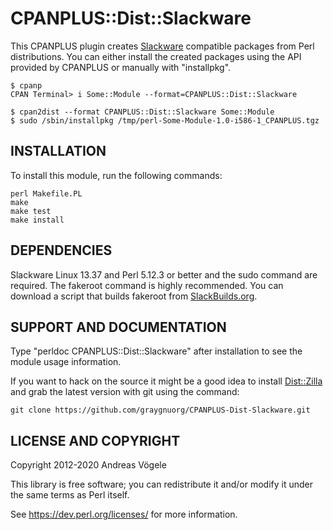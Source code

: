# CPANPLUS::Dist::Slackware

This CPANPLUS plugin creates [Slackware](http://www.slackware.com/) compatible
packages from Perl distributions.  You can either install the created packages
using the API provided by CPANPLUS or manually with "installpkg".

```
$ cpanp
CPAN Terminal> i Some::Module --format=CPANPLUS::Dist::Slackware

$ cpan2dist --format CPANPLUS::Dist::Slackware Some::Module
$ sudo /sbin/installpkg /tmp/perl-Some-Module-1.0-i586-1_CPANPLUS.tgz
```

## INSTALLATION

To install this module, run the following commands:

```
perl Makefile.PL
make
make test
make install
```

## DEPENDENCIES

Slackware Linux 13.37 and Perl 5.12.3 or better and the sudo command are
required.  The fakeroot command is highly recommended.  You can download a
script that builds fakeroot from [SlackBuilds.org](https://slackbuilds.org/).

## SUPPORT AND DOCUMENTATION

Type "perldoc CPANPLUS::Dist::Slackware" after installation to see the module
usage information.

If you want to hack on the source it might be a good idea to install
[Dist::Zilla](http://dzil.org/) and grab the latest version with git using the
command:

```
git clone https://github.com/graygnuorg/CPANPLUS-Dist-Slackware.git
```

## LICENSE AND COPYRIGHT

Copyright 2012-2020 Andreas Vögele

This library is free software; you can redistribute it and/or modify it
under the same terms as Perl itself.

See https://dev.perl.org/licenses/ for more information.

